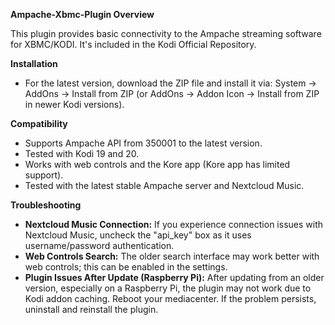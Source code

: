 **Ampache-Xbmc-Plugin Overview**

This plugin provides basic connectivity to the Ampache streaming software for XBMC/KODI. It's included in the Kodi Official Repository.

**Installation**

*   For the latest version, download the ZIP file and install it via: System -> AddOns -> Install from ZIP (or AddOns -> Addon Icon -> Install from ZIP in newer Kodi versions).

**Compatibility**

*   Supports Ampache API from 350001 to the latest version.
*   Tested with Kodi 19 and 20.
*   Works with web controls and the Kore app (Kore app has limited support).
*   Tested with the latest stable Ampache server and Nextcloud Music.

**Troubleshooting**

*   **Nextcloud Music Connection:** If you experience connection issues with Nextcloud Music, uncheck the "api_key" box as it uses username/password authentication.
*   **Web Controls Search:** The older search interface may work better with web controls; this can be enabled in the settings.
*   **Plugin Issues After Update (Raspberry Pi):** After updating from an older version, especially on a Raspberry Pi, the plugin may not work due to Kodi addon caching. Reboot your mediacenter. If the problem persists, uninstall and reinstall the plugin.
